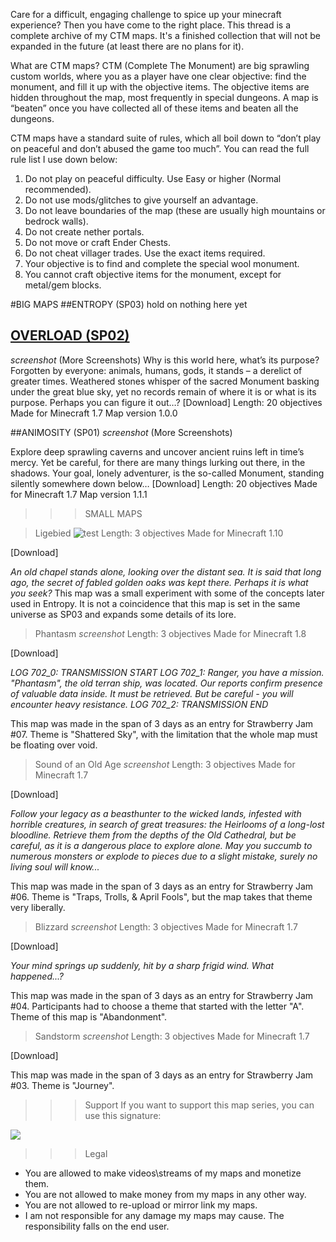 Care for a difficult, engaging challenge to spice up your minecraft experience? Then you have come to the right place. 
This thread is a complete archive of my CTM maps. It's a finished collection that will not be expanded in the future (at least there are no plans for it).

What are CTM maps?
CTM (Complete The Monument) are big sprawling custom worlds, where you as a player have one clear objective: find the monument, and fill it up with the objective items. The objective items are hidden throughout the map, most frequently in special dungeons. A map is “beaten” once you have collected all of these items and beaten all the dungeons.

CTM maps have a standard suite of rules, which all boil down to “don’t play on peaceful and don’t abused the game too much”. You can read the full rule list I use down below:

1. Do not play on peaceful difficulty. Use Easy or higher (Normal recommended).
2. Do not use mods/glitches to give yourself an advantage.
3. Do not leave boundaries of the map (these are usually high mountains or bedrock walls).
4. Do not create nether portals.
5. Do not move or craft Ender Chests.
6. Do not cheat villager trades. Use the exact items required.
7. Your objective is to find and complete the special wool monument.
8. You cannot craft objective items for the monument, except for metal/gem blocks.

#BIG MAPS
##ENTROPY (SP03)
hold on nothing here yet

## [OVERLOAD (SP02)](http://www.mediafire.com/file/8rx8ul5ggaip2uf/SP_02_-_Overload_v1.0a.zip/file)
*screenshot*
(More Screenshots)
Why is this world here, what’s its purpose? Forgotten by everyone: animals, humans, gods, it stands – a derelict of greater times. Weathered stones whisper of the sacred Monument basking under the great blue sky, yet no records remain of where it is or what is its purpose. Perhaps you can figure it out…?
[Download]
Length: 20 objectives
Made for Minecraft 1.7
Map version 1.0.0


##ANIMOSITY (SP01)
*screenshot*
(More Screenshots)

Explore deep sprawling caverns and uncover ancient ruins left in time’s mercy. Yet be careful, for there are many things lurking out there, in the shadows. Your goal, lonely adventurer, is the so-called Monument, standing silently somewhere down below…
[Download]
Length: 20 objectives
Made for Minecraft 1.7
Map version 1.1.1




>>>SMALL MAPS


>Ligebied
![test](https://i.imgur.com/lbHV9oz.png)
Length: 3 objectives
Made for Minecraft 1.10

[Download]

<i>An old chapel stands alone, looking over the distant sea. It is said that long ago, the secret of fabled golden oaks was kept there. Perhaps it is what you seek?</i>
This map was a small experiment with some of the concepts later used in Entropy. It is not a coincidence that this map is set in the same universe as SP03 and expands some details of its lore.


> Phantasm
*screenshot*
Length: 3 objectives
Made for Minecraft 1.8

[Download]

<i>LOG 702_0: TRANSMISSION START
LOG 702_1: Ranger, you have a mission. "Phantasm", the old terran ship, was located. Our reports confirm presence of valuable data inside. It must be retrieved. But be careful - you will encounter heavy resistance.
LOG 702_2: TRANSMISSION END</i>

This map was made in the span of 3 days as an entry for Strawberry Jam #07. Theme is "Shattered Sky", with the limitation that the whole map must be floating over void. 


>Sound of an Old Age
*screenshot*
Length: 3 objectives
Made for Minecraft 1.7

[Download]

<i>Follow your legacy as a beasthunter to the wicked lands, infested with horrible creatures, in search of great treasures: the Heirlooms of a long-lost bloodline. Retrieve them from the depths of the Old Cathedral, but be careful, as it is a dangerous place to explore alone. May you succumb to numerous monsters or explode to pieces due to a slight mistake, surely no living soul will know...</i>

This map was made in the span of 3 days as an entry for Strawberry Jam #06. Theme is "Traps, Trolls, & April Fools", but the map takes that theme very liberally.


>Blizzard
*screenshot*
Length: 3 objectives
Made for Minecraft 1.7

[Download]

<i>Your mind springs up suddenly, hit by a sharp frigid wind. What happened...?</i>

This map was made in the span of 3 days as an entry for Strawberry Jam #04. Participants had to choose a theme that started with the letter "A". Theme of this map is "Abandonment".


>Sandstorm
*screenshot*
Length: 3 objectives
Made for Minecraft 1.7

[Download]

This map was made in the span of 3 days as an entry for Strawberry Jam #03. Theme is "Journey".



>>>Support
If you want to support this map series, you can use this signature:


<a href="http://www.minecraftforum.net/topic/1978705-ctm-simulation-protocol-series-by-tikarohd/"><img src='http://i.imgur.com/3cPOG4H.png' /></a>


>>>Legal
- You are allowed to make videos\streams of my maps and monetize them.
- You are not allowed to make money from my maps in any other way.
- You are not allowed to re-upload or mirror link my maps.
- I am not responsible for any damage my maps may cause. The responsibility falls on the end user.
